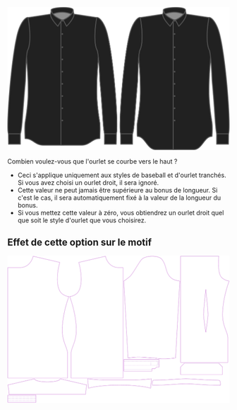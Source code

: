 ![Courbe de l'ourlet](hemcurve.svg)

Combien voulez-vous que l'ourlet se courbe vers le haut ?

<Note>

-   Ceci s'applique uniquement aux styles de baseball et d'ourlet tranchés. Si vous avez choisi un ourlet droit, il sera ignoré.
-   Cette valeur ne peut jamais être supérieure au bonus de longueur. Si c'est le cas, il sera automatiquement fixé à la valeur de la longueur du bonus.
-   Si vous mettez cette valeur à zéro, vous obtiendrez un ourlet droit quel que soit le style d'ourlet que vous choisirez.

</Note>

## Effet de cette option sur le motif

![Cette image montre l'effet de cette option en superposant plusieurs variantes qui ont une valeur différente pour cette option](simon_hemcurve_sample.svg "Effet de cette option sur le motif")
